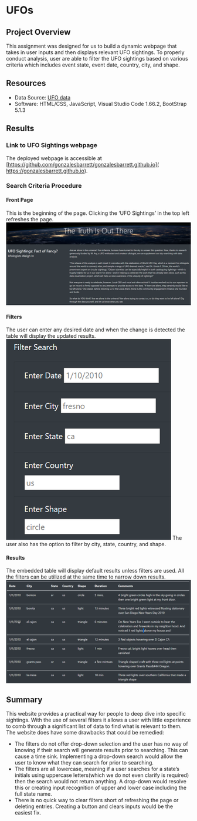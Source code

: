# UFOs

## Project Overview
This assignment was designed for us to build a dynamic webpage that takes in user inputs and then displays relevant UFO sightings.
To properly conduct analysis, user are able to filter the UFO sightings based on various criteria which includes event state, event date, country, city, and shape.

## Resources
- Data Source: [UFO data]( https://github.com/gonzalesbarrett/UFOs/blob/main/static/js/data.js)
- Software: HTML/CSS, JavaScript, Visual Studio Code 1.66.2, BootStrap 5.1.3

## Results

### Link to UFO Sightings webpage
The deployed webpage is accessible at [https://github.com/gonzalesbarrett/gonzalesbarrett.github.io]( https://gonzalesbarrett.github.io).

### Search Criteria Procedure

#### Front Page
This is the beginning of the page. Clicking the ‘UFO Sightings’ in the top left refreshes the page.
![Screenshot](https://github.com/gonzalesbarrett/UFOs/blob/main/static/images/Header.png)

#### Filters
The user can enter any desired date and when the change is detected the table will display the updated results.
![Screenshot]( https://github.com/gonzalesbarrett/UFOs/blob/main/static/images/Filters.png)
The user also has the option to filter by city, state, country, and shape. 

#### Results
The embedded table will display default results unless filters are used. All the filters can be utilized at the same time to narrow down results. 
![Screenshot]( https://github.com/gonzalesbarrett/UFOs/blob/main/static/images/Results.png)

## Summary
This website provides a practical way for people to deep dive into specific sightings. With the use of several filters it allows a user with little experience to comb through a significant list of data to find what is relevant to them. The website does have some drawbacks that could be remedied:
- The filters do not offer drop-down selection and the user has no way of knowing if their search will generate results prior to searching. This can cause a time sink. Implementing a drop-down search would allow the user to know what they can search for prior to searching.
- The filters are all lowercase, meaning if a user searches for a state’s initials using uppercase letters(which we do not even clarify is required) then the search would not return anything. A drop-down would resolve this or creating input recognition of upper and lower case including the full state name.
- There is no quick way to clear filters short of refreshing the page or deleting entries. Creating a button and clears inputs would be the easiest fix.
